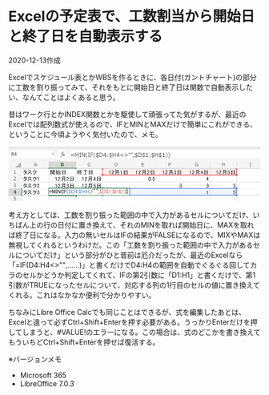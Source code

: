 # Excelの予定表で、工数割当から開始日と終了日を自動表示する

2020-12-13作成

Excelでスケジュール表とかWBSを作るときに、各日付(ガントチャート)の部分に工数を割り振ってみて、それをもとに開始日と終了日は関数で自動表示したい、なんてことはよくあると思う。

昔はワーク行とかINDEX関数とかを駆使して頑張ってた気がするが、最近のExcelでは配列数式が使えるので、IFとMINとMAXだけで簡単にこれができる、ということに今頃ようやく気付いたので、メモ。

![img](img/20201213-001.png)

考え方としては、工数を割り振った範囲の中で入力があるセルについてだけ、いちばん上の行の日付に置き換えて、それのMINを取れば開始日に、MAXを取れば終了日になる。入力の無いセルはIFの結果がFALSEになるので、MIXやMAXは無視してくれるというわけだ。この「工数を割り振った範囲の中で入力があるセルについてだけ」という部分がひと昔前は厄介だったが、最近のExcelなら「=IF(D4:H4<>"",……)」と書くだけでD4:H4の範囲を自動でぐるぐる回してカラのセルかどうか判定してくれて、IFの第2引数に「D1:H1」と書くだけで、第1引数がTRUEになったセルについて、対応する列の1行目のセルの値に置き換えてくれる。これはなかなか便利で分かりやすい。

ちなみにLibre Office Calcでも同じことはできるが、式を編集したあとは、Excelと違って必ずCtrl+Shift+Enterを押す必要がある。うっかりEnterだけを押してしまうと、#VALUE!のエラーになる。この場合は、式のどこかを書き換えてもういちどCtrl+Shift+Enterを押せば復活する。

※バージョンメモ

- Microsoft 365
- LibreOffice 7.0.3
